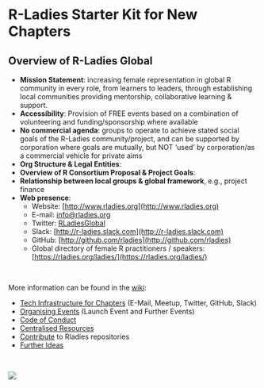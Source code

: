 # R-Ladies Starter Kit for New Chapters



## Overview of R-Ladies Global

* **Mission Statement**:
  increasing female representation in global R community in every role, from learners to
  leaders, through establishing local communities providing mentorship, collaborative
  learning & support. 
* **Accessibility**:
  Provision of FREE events based on a combination of volunteering and
  funding/sponsorship where available
* **No commercial agenda**:
  groups to operate to achieve stated social goals of the R-Ladies community/project,
  and can be supported by corporation where goals are mutually,
  but NOT ‘used’ by corporation/as a commercial vehicle for private aims
* **Org Structure & Legal Entities**: 
* **Overview of R Consortium Proposal & Project Goals**: 
* **Relationship between local groups & global framework**, e.g., project finance
* **Web presence**:
    * Website: [http://www.rladies.org](http://www.rladies.org)
    * E-mail: info@rladies.org
    * Twitter: [RLadiesGlobal](https://twitter.com/RLadiesGlobal)
    * Slack: [http://r-ladies.slack.com](http://r-ladies.slack.com)
    * GitHub: [http://github.com/rladies](http://github.com/rladies)
    * Global directory of female R practitioners / speakers: [https://rladies.org/ladies/](https://rladies.org/ladies/)

<br>

More information can be found in the [wiki](https://github.com/rladies/starter-kit/wiki):

- [Tech Infrastructure for Chapters](https://github.com/rladies/starter-kit/wiki/Tech-Infrastructure-for-Chapters) (E-Mail, Meetup, Twitter, GitHub, Slack)
- [Organising Events](https://github.com/rladies/starter-kit/wiki/Organising-Events) (Launch Event and Further Events)
- [Code of Conduct](https://github.com/rladies/starter-kit/wiki/Code-of-Conduct)
- [Centralised Resources](https://github.com/rladies/starter-kit/wiki/Centralised-Resources)
- [Contribute](https://github.com/rladies/starter-kit/wiki/Contribute) to Rladies repositories
- [Further Ideas](https://github.com/rladies/starter-kit/wiki/Further-Ideas)

<br>

![](https://github.com/rladies/starter-kit/blob/master/figures/wikibutton.png)
